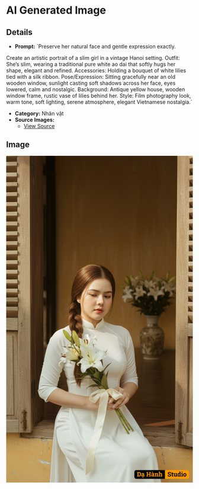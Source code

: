 # AI Generated Image

## Details
- **Prompt:** `Preserve her natural face and gentle expression exactly.

Create an artistic portrait of a slim girl in a vintage Hanoi setting.
Outfit: She’s slim, wearing a traditional pure white ao dai that softly hugs her shape, elegant and refined.
Accessories: Holding a bouquet of white lilies tied with a silk ribbon.
Pose/Expression: Sitting gracefully near an old wooden window, sunlight casting soft shadows across her face, eyes lowered, calm and nostalgic.
Background: Antique yellow house, wooden window frame, rustic vase of lilies behind her.
Style: Film photography look, warm tone, soft lighting, serene atmosphere, elegant Vietnamese nostalgia.`
- **Category:** Nhân vật
- **Source Images:**
  - [View Source](https://raw.githubusercontent.com/lenzcomvth/ImageLibrary/main/Female.png)

## Image
![AI Generated Image](./image-2025-10-06T22-00-44-163Z-bi9qx.png)